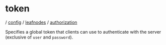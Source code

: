 # token

/ [config](reference/server-config/index.md) / [leafnodes](reference/server-config/config/leafnodes/index.md) / [authorization](reference/server-config/config/leafnodes/authorization/index.md) 

Specifies a global token that clients can use to authenticate with
the server (exclusive of `user` and `password`).

